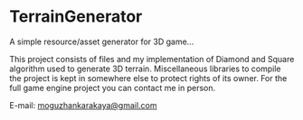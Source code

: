 # TerrainGenerator
A simple resource/asset generator for 3D game...

This project consists of files and my implementation of Diamond and Square algorithm used to generate 3D terrain.
Miscellaneous libraries to compile the project is kept in somewhere else to protect rights of its owner.
For the full game engine project you can contact me in person.

E-mail: moguzhankarakaya@gmail.com